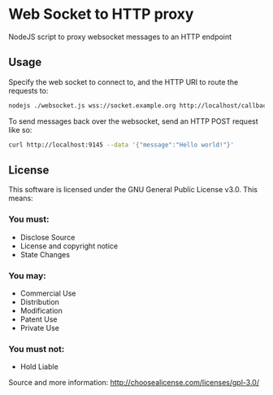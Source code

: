 # Web Socket to HTTP proxy

NodeJS script to proxy websocket messages to an HTTP endpoint

## Usage

Specify the web socket to connect to, and the HTTP URI to route the requests to:

```sh
nodejs ./websocket.js wss://socket.example.org http://localhost/callback
```

To send messages back over the websocket, send an HTTP POST request like so:

```sh
curl http://localhost:9145 --data '{"message":"Hello world!"}'
```

## License

This software is licensed under the GNU General Public License v3.0. This means:

### You must:

- Disclose Source
- License and copyright notice
- State Changes

### You may:

- Commercial Use
- Distribution
- Modification
- Patent Use
- Private Use

### You must not:

- Hold Liable

Source and more information: http://choosealicense.com/licenses/gpl-3.0/